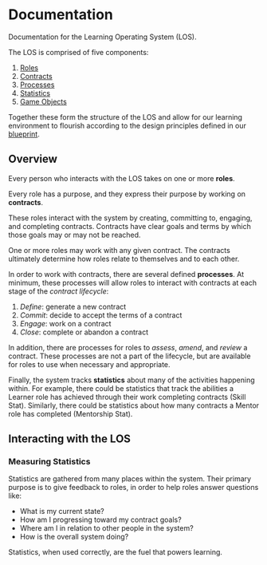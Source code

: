 # Documentation

Documentation for the Learning Operating System (LOS).

The LOS is comprised of five components:

1. [Roles](roles.md)
2. [Contracts](contracts.md)
3. [Processes](processes.md)
4. [Statistics](statistics.md)
5. [Game Objects](game-objects.md)

Together these form the structure of the LOS and allow for our learning environment to flourish according to the design principles defined in our [blueprint](../blueprint/principles.md).

## Overview

Every person who interacts with the LOS takes on one or more **roles**.

Every role has a purpose, and they express their purpose by working on **contracts**.

These roles interact with the system by creating, committing to, engaging, and completing contracts. Contracts have clear goals and terms by which those goals may or may not be reached.

One or more roles may work with any given contract. The contracts ultimately determine how roles relate to themselves and to each other.

In order to work with contracts, there are several defined **processes**. At minimum, these processes will allow roles to interact with contracts at each stage of the _contract lifecycle_:

1. _Define_: generate a new contract
1. _Commit_: decide to accept the terms of a contract
1. _Engage_: work on a contract
1. _Close_: complete or abandon a contract

In addition, there are processes for roles to _assess_, _amend_, and _review_ a contract. These processes are not a part of the lifecycle, but are available for roles to use when necessary and appropriate.

Finally, the system tracks **statistics** about many of the activities happening within. For example, there could be statistics that track the abilities a Learner role has achieved through their work completing contracts (Skill Stat). Similarly, there could be statistics about how many contracts a Mentor role has completed (Mentorship Stat).


## Interacting with the LOS


### Measuring Statistics

Statistics are gathered from many places within the system. Their primary purpose is to give feedback to roles, in order to help roles answer questions like:

- What is my current state?
- How am I progressing toward my contract goals?
- Where am I in relation to other people in the system?
- How is the overall system doing?

Statistics, when used correctly, are the fuel that powers learning.

